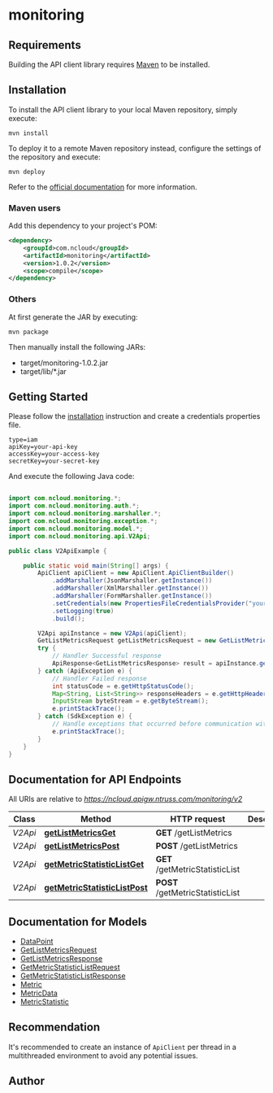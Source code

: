 # monitoring

## Requirements

Building the API client library requires [Maven](https://maven.apache.org/) to be installed.

## Installation

To install the API client library to your local Maven repository, simply execute:

```shell
mvn install
```

To deploy it to a remote Maven repository instead, configure the settings of the repository and execute:

```shell
mvn deploy
```

Refer to the [official documentation](https://maven.apache.org/plugins/maven-deploy-plugin/usage.html) for more information.

### Maven users

Add this dependency to your project's POM:

```xml
<dependency>
	<groupId>com.ncloud</groupId>
	<artifactId>monitoring</artifactId>
	<version>1.0.2</version>
	<scope>compile</scope>
</dependency>
```

### Others

At first generate the JAR by executing:

	mvn package

Then manually install the following JARs:

* target/monitoring-1.0.2.jar
* target/lib/*.jar

## Getting Started

Please follow the [installation](#installation) instruction and create a credentials properties file.

```
type=iam
apiKey=your-api-key
accessKey=your-access-key
secretKey=your-secret-key
```

And execute the following Java code:

```java

import com.ncloud.monitoring.*;
import com.ncloud.monitoring.auth.*;
import com.ncloud.monitoring.marshaller.*;
import com.ncloud.monitoring.exception.*;
import com.ncloud.monitoring.model.*;
import com.ncloud.monitoring.api.V2Api;

public class V2ApiExample {

	public static void main(String[] args) {
		ApiClient apiClient = new ApiClient.ApiClientBuilder()
			.addMarshaller(JsonMarshaller.getInstance())
			.addMarshaller(XmlMarshaller.getInstance())
			.addMarshaller(FormMarshaller.getInstance())
			.setCredentials(new PropertiesFileCredentialsProvider("your-credentials-properties-file").getCredentials())
			.setLogging(true)
			.build();

		V2Api apiInstance = new V2Api(apiClient);
		GetListMetricsRequest getListMetricsRequest = new GetListMetricsRequest(); // GetListMetricsRequest | getListMetricsRequest
		try {
			// Handler Successful response
			ApiResponse<GetListMetricsResponse> result = apiInstance.getListMetricsGet(getListMetricsRequest);
		} catch (ApiException e) {
			// Handler Failed response
			int statusCode = e.getHttpStatusCode();
			Map<String, List<String>> responseHeaders = e.getHttpHeaders();
			InputStream byteStream = e.getByteStream();
			e.printStackTrace();
		} catch (SdkException e) {
			// Handle exceptions that occurred before communication with the server
			e.printStackTrace();
		}
	}
}

```

## Documentation for API Endpoints

All URIs are relative to *https://ncloud.apigw.ntruss.com/monitoring/v2*

Class | Method | HTTP request | Description
------------ | ------------- | ------------- | -------------
*V2Api* | [**getListMetricsGet**](docs/V2Api.md#getListMetricsGet) | **GET** /getListMetrics | 
*V2Api* | [**getListMetricsPost**](docs/V2Api.md#getListMetricsPost) | **POST** /getListMetrics | 
*V2Api* | [**getMetricStatisticListGet**](docs/V2Api.md#getMetricStatisticListGet) | **GET** /getMetricStatisticList | 
*V2Api* | [**getMetricStatisticListPost**](docs/V2Api.md#getMetricStatisticListPost) | **POST** /getMetricStatisticList | 


## Documentation for Models

 - [DataPoint](docs/DataPoint.md)
 - [GetListMetricsRequest](docs/GetListMetricsRequest.md)
 - [GetListMetricsResponse](docs/GetListMetricsResponse.md)
 - [GetMetricStatisticListRequest](docs/GetMetricStatisticListRequest.md)
 - [GetMetricStatisticListResponse](docs/GetMetricStatisticListResponse.md)
 - [Metric](docs/Metric.md)
 - [MetricData](docs/MetricData.md)
 - [MetricStatistic](docs/MetricStatistic.md)


## Recommendation

It's recommended to create an instance of `ApiClient` per thread in a multithreaded environment to avoid any potential issues.

## Author



